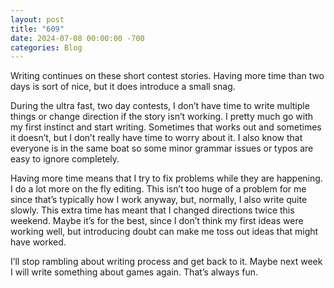 ```yaml
---
layout: post
title: "609"
date: 2024-07-08 00:00:00 -700
categories: Blog
---
```


Writing continues on these short contest stories. Having more time than two days is sort of nice, but it does introduce a small snag.

During the ultra fast, two day contests, I don’t have time to write multiple things or change direction if the story isn’t working. I pretty much go with my first instinct and start writing. Sometimes that works out and sometimes it doesn’t, but I don’t really have time to worry about it. I also know that everyone is in the same boat so some minor grammar issues or typos are easy to ignore completely.

Having more time means that I try to fix problems while they are happening. I do a lot more on the fly editing. This isn’t too huge of a problem for me since that’s typically how I work anyway, but, normally, I also write quite slowly.
This extra time has meant that I changed directions twice this weekend. Maybe it’s for the best, since I don’t think my first ideas were working well, but introducing doubt can make me toss out ideas that might have worked.

I’ll stop rambling about writing process and get back to it. Maybe next week I will write something about games again. That’s always fun.

